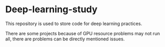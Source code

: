 # Deep-learning-study
This repository is used to store code for deep learning practices.

There are some projects because of GPU resource problems may not run all, there are problems can be directly mentioned issues.

